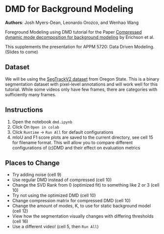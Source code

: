 # DMD for Background Modeling
__Authors__: Josh Myers-Dean, Leonardo Orozco, and Wenhao Wang

Foreground Modeling using DMD tutorial for the Paper [Compressed dynamic mode decomposition for background modeling](https://arxiv.org/abs/1512.04205) by Erichson et al.

This supplements the presentation for APPM 5720: Data Driven Modeling. (Slides to come)

## Dataset
We will be using the [SegTrackV2 dataset](https://web.engr.oregonstate.edu/~lif/SegTrack2/dataset.html) from Oregon State. This is a binary segmentation dataset with pixel-level annotations and will work well for this tutorial. While some videos only have few frames, there are categories with sufficiently many frames.

## Instructions
1. Open the notebook `dmd.ipynb`
2. Click On `Open in colab`
3. Click `Runtime` -> `Run All` for default configurations
4.  mIoU and F1 score plots are saved to the current directory, see cell 15 for filename format. This will allow you to compare different configurations of (c)DMD and their effect on evaluation metrics

## Places to Change
- Try adding noise (cell 9)
- Use regular DMD instead of compressed (cell 10)
- Change the SVD Rank from 0 (optimized fit) to something like 2 or 3 (cell 10)
- Try not using the optimized DMD (cell 10)
- Change compression matrix for compressed DMD (cell 10)
- Change the amount of modes, K, to use for static background model (cell 12)
- View how the segmentation visually changes with differing thresholds (cell 16)
- Use a different video! (cell 5, then `Run All`)
